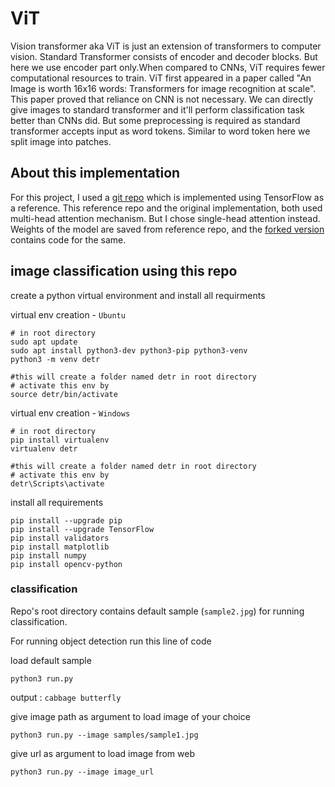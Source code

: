 # ViT

Vision transformer aka ViT is just an extension of transformers to computer vision. Standard Transformer consists of encoder and decoder blocks. But here we use encoder part only.When compared to CNNs, ViT requires fewer computational resources to train. ViT first appeared in a paper called "An Image is worth 16x16 words: Transformers for image recognition at scale". This paper proved that reliance on CNN is not necessary. We can directly give images to standard transformer and it'll perform classification task better than CNNs did. But some preprocessing is required as standard transformer accepts input as word tokens. Similar to word token here we split image into patches.

## About this implementation

For this project, I used a [git repo](https://github.com/faustomorales/vit-keras) which is implemented using TensorFlow as a reference. This reference repo and the original implementation, both used multi-head attention mechanism. But I chose single-head attention instead. Weights of the model are saved from reference repo, and the [forked version](https://github.com/kavysabu1996/vit-keras) contains code for the same.

## image classification using this repo

create a python virtual environment and install all requirments

virtual env creation - `Ubuntu`
```
# in root directory
sudo apt update
sudo apt install python3-dev python3-pip python3-venv
python3 -m venv detr

#this will create a folder named detr in root directory
# activate this env by 
source detr/bin/activate
```

virtual env creation - `Windows`
```
# in root directory
pip install virtualenv
virtualenv detr

#this will create a folder named detr in root directory
# activate this env by
detr\Scripts\activate
```

install all requirements
```
pip install --upgrade pip
pip install --upgrade TensorFlow
pip install validators
pip install matplotlib
pip install numpy
pip install opencv-python
```

### classification

Repo's root directory contains default sample (`sample2.jpg`) for running classification. 

For running object detection run this line of code

load default sample
```
python3 run.py
```
output : `cabbage butterfly`

give image path as argument to load image of your choice
```
python3 run.py --image samples/sample1.jpg
```
give url as argument to load image from web
```
python3 run.py --image image_url
```

